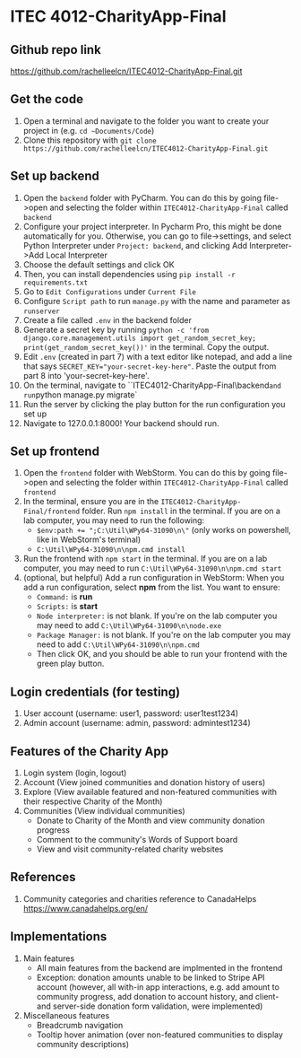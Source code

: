 # ITEC 4012-CharityApp-Final

## Github repo link
https://github.com/rachelleelcn/ITEC4012-CharityApp-Final.git

## Get the code
1) Open a terminal and navigate to the folder you want to create your project in (e.g. `cd ~Documents/Code`)
2) Clone this repository with `git clone https://github.com/rachelleelcn/ITEC4012-CharityApp-Final.git`
   
## Set up backend
1) Open the `backend` folder with PyCharm. You can do this by going file->open and selecting the folder within `ITEC4012-CharityApp-Final` called `backend`
2) Configure your project interpreter. In Pycharm Pro, this might be done automatically for you. Otherwise, you can go to file->settings, and select Python Interpreter under `Project: backend`, and clicking Add Interpreter->Add Local Interpreter
3) Choose the default settings and click OK
4) Then, you can install dependencies using `pip install -r requirements.txt`
5) Go to `Edit Configurations` under `Current File`
6) Configure `Script path` to run `manage.py` with the name and parameter as `runserver`
7) Create a file called `.env` in the backend folder
8) Generate a secret key by running `python -c 'from django.core.management.utils import get_random_secret_key; print(get_random_secret_key())'` in the terminal. Copy the output.
9) Edit `.env` (created in part 7) with a text editor like notepad, and add a line that says `SECRET_KEY="your-secret-key-here"`. Paste the output from part 8 into 'your-secret-key-here'.
10) On the terminal, navigate to ``ITEC4012-CharityApp-Final\backend` and run `python manage.py migrate`
11) Run the server by clicking the play button for the run configuration you set up
12) Navigate to 127.0.0.1:8000! Your backend should run.
    
## Set up frontend
1) Open the `frontend` folder with WebStorm. You can do this by going file->open and selecting the folder within `ITEC4012-CharityApp-Final` called `frontend`
2) In the terminal, ensure you are in the `ITEC4012-CharityApp-Final/frontend` folder.  Run `npm install` in the terminal. If you are on a lab computer, you may need to run the following:
   - `$env:path += ";C:\Util\WPy64-31090\n\"` (only works on powershell, like in WebStorm's terminal) 
   - `C:\Util\WPy64-31090\n\npm.cmd install`
3) Run the frontend with `npm start` in the terminal. If you are on a lab computer, you may need to run `C:\Util\WPy64-31090\n\npm.cmd start`
4) (optional, but helpful) Add a run configuration in WebStorm:
   When you add a run configuration, select **npm** from the list. You want to ensure:
   - `Command:` is **run**
   - `Scripts:` is **start**
   - `Node interpreter:` is not blank. If you're on the lab computer you may need to add `C:\Util\WPy64-31090\n\node.exe`
   - `Package Manager:` is not blank. If you're on the lab computer you may need to add `C:\Util\WPy64-31090\n\npm.cmd`
   - Then click OK, and you should be able to run your frontend with the green play button.

## Login credentials (for testing)
1) User account (username: user1, password: user1test1234)
2) Admin account (username: admin, password: admintest1234)

## Features of the Charity App
1) Login system (login, logout)
2) Account (View joined communities and donation history of users)
3) Explore (View available featured and non-featured communities with their respective Charity of the Month)
4) Communities (View individual communities)
    - Donate to Charity of the Month and view community donation progress
    - Comment to the community's Words of Support board
    - View and visit community-related charity websites

## References
1) Community categories and charities reference to CanadaHelps https://www.canadahelps.org/en/

## Implementations
1) Main features
    - All main features from the backend are implmented in the frontend
    - Exception: donation amounts unable to be linked to Stripe API account (however, all with-in app interactions, e.g. add amount to community progress, add donation to account history, and client- and server-side donation form validation, were implemented)
3) Miscellaneous features
    - Breadcrumb navigation
    - Tooltip hover animation (over non-featured communities to display community descriptions)

